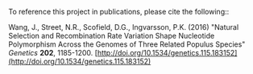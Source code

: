 To reference this project in publications, please cite the following::

Wang, J., Street, N.R., Scofield, D.G., Ingvarsson, P.K. (2016) "Natural Selection and Recombination Rate Variation Shape Nucleotide Polymorphism Across the Genomes of Three Related Populus Species" *Genetics* **202**, 1185-1200. [http://doi.org/10.1534/genetics.115.183152](http://doi.org/10.1534/genetics.115.183152)
